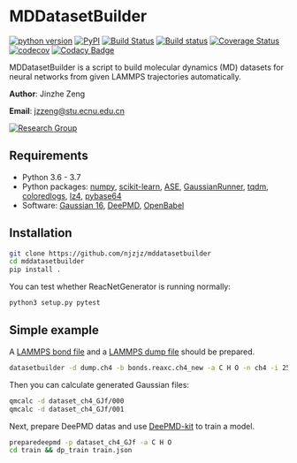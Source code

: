 # MDDatasetBuilder

[![python version](https://img.shields.io/pypi/pyversions/mddatasetbuilder.svg?logo=python&logoColor=white)](https://pypi.org/project/mddatasetbuilder)
[![PyPI](https://img.shields.io/pypi/v/mddatasetbuilder.svg)](https://pypi.org/project/mddatasetbuilder)
[![Build Status](https://travis-ci.com/njzjz/mddatasetbuilder.svg?branch=master)](https://travis-ci.com/njzjz/mddatasetbuilder)
[![Build status](https://ci.appveyor.com/api/projects/status/70v6eefoe8mgdjtu?svg=true)](https://ci.appveyor.com/project/jzzeng/mddatasetbuilder)
[![Coverage Status](https://coveralls.io/repos/github/njzjz/mddatasetbuilder/badge.svg?branch=master)](https://coveralls.io/github/njzjz/mddatasetbuilder?branch=master)
[![codecov](https://codecov.io/gh/njzjz/mddatasetbuilder/branch/master/graph/badge.svg)](https://codecov.io/gh/njzjz/mddatasetbuilder)
[![Codacy Badge](https://api.codacy.com/project/badge/Grade/924ce85b916040079fb453785ec673f9)](https://www.codacy.com/app/jzzeng/mddatasetbuilder?utm_source=github.com&amp;utm_medium=referral&amp;utm_content=njzjz/mddatasetbuilder&amp;utm_campaign=Badge_Grade)

MDDatasetBuilder is a script to build molecular dynamics (MD) datasets for neural networks from given LAMMPS trajectories automatically.

**Author**: Jinzhe Zeng

**Email**: jzzeng@stu.ecnu.edu.cn

[![Research Group](https://img.shields.io/website-up-down-green-red/http/computchem.cn.svg?label=Research%20Group)](http://computchem.cn)

## Requirements
* Python 3.6 - 3.7
* Python packages:
[numpy](https://github.com/numpy/numpy),
[scikit-learn](https://github.com/scikit-learn/scikit-learn),
[ASE](https://gitlab.com/ase/ase),
[GaussianRunner](https://github.com/njzjz/gaussianrunner),
[tqdm](https://github.com/tqdm/tqdm),
[coloredlogs](https://github.com/xolox/python-coloredlogs),
[lz4](https://github.com/python-lz4/python-lz4),
[pybase64](https://github.com/mayeut/pybase64)
* Software:
[Gaussian 16](http://gaussian.com/),
[DeePMD](https://github.com/deepmodeling/deepmd-kit),
[OpenBabel](https://github.com/openbabel/openbabel)

## Installation

```sh
git clone https://github.com/njzjz/mddatasetbuilder
cd mddatasetbuilder
pip install .
```

You can test whether ReacNetGenerator is running normally:
```sh
python3 setup.py pytest
```

## Simple example

A [LAMMPS bond file](http://lammps.sandia.gov/doc/fix_reax_bonds.html) and a [LAMMPS dump file](https://lammps.sandia.gov/doc/dump.html) should be prepared.

```bash
datasetbuilder -d dump.ch4 -b bonds.reaxc.ch4_new -a C H O -n ch4 -i 25
```

Then you can calculate generated Gaussian files:

```bash
qmcalc -d dataset_ch4_GJf/000
qmcalc -d dataset_ch4_GJf/001
```

Next, prepare DeePMD datas and use [DeePMD-kit](https://github.com/deepmodeling/deepmd-kit) to train a model.

```bash
preparedeepmd -p dataset_ch4_GJf -a C H O
cd train && dp_train train.json
```
